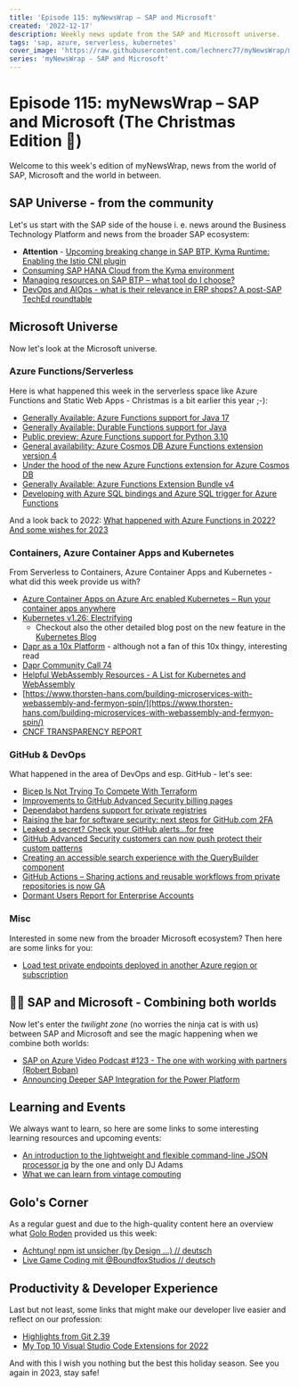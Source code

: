 ```yaml
---
title: 'Episode 115: myNewsWrap – SAP and Microsoft'
created: '2022-12-17'
description: Weekly news update from the SAP and Microsoft universe.
tags: 'sap, azure, serverless, kubernetes'
cover_image: 'https://raw.githubusercontent.com/lechnerc77/myNewsWrap/main/episodes/cover-images/episode115small.png'
series: 'myNewsWrap - SAP and Microsoft'
---
```


# Episode 115: myNewsWrap – SAP and Microsoft (The Christmas Edition 🎄)

Welcome to this week's edition of myNewsWrap, news from the world of SAP, Microsoft and the world in between.

## SAP Universe - from the community

Let's us start with the SAP side of the house i. e. news around the Business Technology Platform and news from the broader SAP ecosystem:

* **Attention** - [Upcoming breaking change in SAP BTP, Kyma Runtime: Enabling the Istio CNI plugin](https://blogs.sap.com/2022/12/14/upcoming-breaking-change-in-sap-btp-kyma-runtime-enabling-the-istio-cni-plugin/)
* [Consuming SAP HANA Cloud from the Kyma environment](https://blogs.sap.com/2022/12/15/consuming-sap-hana-cloud-from-the-kyma-environment/)
* [Managing resources on SAP BTP – what tool do I choose?](https://blogs.sap.com/2022/12/12/managing-resources-on-sap-btp-what-tool-do-i-choose/)
* [DevOps and AIOps - what is their relevance in ERP shops? A post-SAP TechEd roundtable](https://jonerp.podbean.com/e/devops-and-aiops-what-is-their-relevance-in-erp-shops-a-post-sap-teched-roundtable/)

## Microsoft Universe

Now let's look at the Microsoft universe.

### Azure Functions/Serverless

Here is what happened this week in the serverless space like Azure Functions and Static Web Apps - Christmas is a bit earlier this year ;-):

* [Generally Available: Azure Functions support for Java 17](https://azure.microsoft.com/updates/generally-available-azure-functions-support-for-java-17/?WT.mc_id=AZ-MVP-5004195)
* [Generally Available: Durable Functions support for Java](https://azure.microsoft.com/updates/generally-available-durable-functions-support-for-java/?WT.mc_id=AZ-MVP-5004195)
* [Public preview: Azure Functions support for Python 3.10](https://azure.microsoft.com/updates/public-preview-azure-functions-support-for-python-310-2/?WT.mc_id=AZ-MVP-5004195)
* [General availability: Azure Cosmos DB Azure Functions extension version 4](https://azure.microsoft.com/updates/general-availability-azure-cosmos-db-azure-functions-extension-version-4/?WT.mc_id=AZ-MVP-5004195)
* [Under the hood of the new Azure Functions extension for Azure Cosmos DB](https://devblogs.microsoft.com/cosmosdb/under-the-hood-of-the-new-azure-functions-extension-for-azure-cosmos-db/?WT.mc_id=AZ-MVP-5004195)
* [Generally Available: Azure Functions Extension Bundle v4](https://azure.microsoft.com/updates/generally-available-azure-functions-extension-bundle-v4/?WT.mc_id=AZ-MVP-5004195)
* [Developing with Azure SQL bindings and Azure SQL trigger for Azure Functions](https://devblogs.microsoft.com/azure-sql/developing-with-azure-sql-bindings-and-azure-sql-trigger-for-azure-functions/?WT.mc_id=AZ-MVP-5004195)

And a look back to 2022: [What happened with Azure Functions in 2022? And some wishes for 2023](https://dev.to/lechnerc77/-what-happened-with-azure-functions-in-2022-and-some-wishes-for-2023-e00)

### Containers, Azure Container Apps and Kubernetes

From Serverless to Containers, Azure Container Apps and Kubernetes - what did this week provide us with?

* [Azure Container Apps on Azure Arc enabled Kubernetes – Run your container apps anywhere](https://techcommunity.microsoft.com/t5/apps-on-azure-blog/azure-container-apps-on-azure-arc-enabled-kubernetes-run-your/ba-p/3684148/?WT.mc_id=AZ-MVP-5004195)
* [Kubernetes v1.26: Electrifying](https://kubernetes.io/blog/2022/12/09/kubernetes-v1-26-release/)
  * Checkout also the other detailed blog post on the new feature in the [Kubernetes Blog](https://kubernetes.io/blog/2022/12/15/dynamic-resource-allocation/)
* [Dapr as a 10x Platform](https://www.diagrid.io/blog/dapr-as-a-10x-platform) - although not a fan of this 10x thingy, interesting read
* [Dapr Community Call 74](https://youtu.be/EcE6IGuX9L8)
* [Helpful WebAssembly Resources - A List for Kubernetes and WebAssembly](https://deislabs.io/posts/helpful-webassembly-resources/)  
* [https://www.thorsten-hans.com/building-microservices-with-webassembly-and-fermyon-spin/](https://www.thorsten-hans.com/building-microservices-with-webassembly-and-fermyon-spin/)
* [CNCF TRANSPARENCY REPORT](https://www.cncf.io/reports/kubecon-cloudnativecon-north-america-2022-transparency-report/)

### GitHub & DevOps

What happened in the area of DevOps and esp. GitHub - let's see:

* [Bicep Is Not Trying To Compete With Terraform](https://samcogan.com/bicep-is-not-trying-to-compete-with-terraform/)
* [Improvements to GitHub Advanced Security billing pages](https://github.blog/changelog/2022-12-09-improvements-to-github-advanced-security-billing-pages/)
* [Dependabot hardens support for private registries](https://github.blog/changelog/2022-12-13-dependabot-hardens-support-for-private-registries/)
* [Raising the bar for software security: next steps for GitHub.com 2FA](https://github.blog/2022-12-14-raising-the-bar-for-software-security-next-steps-for-github-com-2fa/)
* [Leaked a secret? Check your GitHub alerts…for free](https://github.blog/2022-12-15-leaked-a-secret-check-your-github-alerts-for-free/)
* [GitHub Advanced Security customers can now push protect their custom patterns](https://github.blog/2022-12-15-github-advanced-security-customers-can-now-push-protect-their-custom-patterns/)
* [Creating an accessible search experience with the QueryBuilder component](https://github.blog/2022-12-13-creating-an-accessible-search-experience-with-the-querybuilder-component/)
* [GitHub Actions – Sharing actions and reusable workflows from private repositories is now GA](https://github.blog/changelog/2022-12-14-github-actions-sharing-actions-and-reusable-workflows-from-private-repositories-is-now-ga/)
* [Dormant Users Report for Enterprise Accounts](https://github.blog/changelog/2022-12-14-dormant-users-report-for-enterprise-accounts/)

### Misc

Interested in some new from the broader Microsoft ecosystem? Then here are some links for you:

* [Load test private endpoints deployed in another Azure region or subscription](https://techcommunity.microsoft.com/t5/apps-on-azure-blog/load-test-private-endpoints-deployed-in-another-azure-region-or/ba-p/3693277/?WT.mc_id=AZ-MVP-5004195)

## 🐱‍👤 SAP and Microsoft - Combining both worlds

Now let's enter the _twilight zone_ (no worries the ninja cat is with us) between SAP and Microsoft and see the magic happening when we combine both worlds:

* [SAP on Azure Video Podcast #123 - The one with working with partners (Robert Boban)](https://youtu.be/lfAYAVuepNk)
* [Announcing Deeper SAP Integration for the Power Platform](https://powerautomate.microsoft.com/blog/announcing-deeper-sap-integration-for-the-power-platform/)

## Learning and Events

We always want to learn, so here are some links to some interesting learning resources and upcoming events:

* [An introduction to the lightweight and flexible command-line JSON processor jq](https://youtu.be/AFr-27GnKbY) by the one and only DJ Adams
* [What we can learn from vintage computing](https://github.com/readme/featured/vintage-computing)

## Golo's Corner

As a regular guest and due to the high-quality content here an overview what [Golo Roden](https://twitter.com/goloroden) provided us this week:

* [Achtung! npm ist unsicher (by Design …) // deutsch](https://youtu.be/CUjz5PhC9I0)
* [Live Game Coding mit @BoundfoxStudios // deutsch](https://youtu.be/hzakFU-tcFc)

## Productivity & Developer Experience

Last but not least, some links that might make our developer live easier and reflect on our profession:

* [Highlights from Git 2.39](https://github.blog/2022-12-12-highlights-from-git-2-39/)
* [My Top 10 Visual Studio Code Extensions for 2022](https://www.blueboxes.co.uk/my-top-10-visual-studio-code-extensions-for-2022)

And with this I wish you nothing but the best this holiday season. See you again in 2023, stay safe! 

